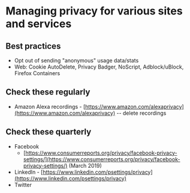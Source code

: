 # Managing privacy for various sites and services

## Best practices

* Opt out of sending "anonymous" usage data/stats
* Web: Cookie AutoDelete, Privacy Badger, NoScript, Adblock/uBlock, Firefox Containers

## Check these regularly

* Amazon Alexa recordings - [https://www.amazon.com/alexaprivacy](https://www.amazon.com/alexaprivacy) -- delete recordings

## Check these quarterly

* Facebook
  * [https://www.consumerreports.org/privacy/facebook-privacy-settings/](https://www.consumerreports.org/privacy/facebook-privacy-settings/)  \(March 2019\)
* LinkedIn - [https://www.linkedin.com/psettings/privacy](https://www.linkedin.com/psettings/privacy)
* Twitter

